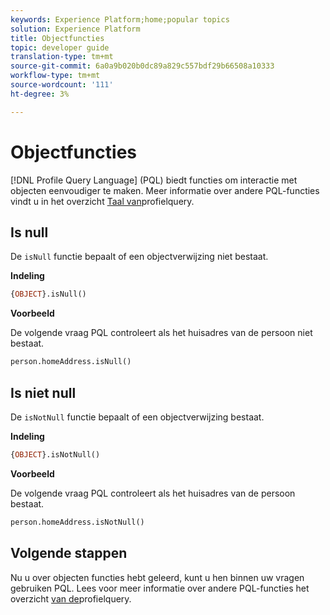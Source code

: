 ```yaml
---
keywords: Experience Platform;home;popular topics
solution: Experience Platform
title: Objectfuncties
topic: developer guide
translation-type: tm+mt
source-git-commit: 6a0a9b020b0dc89a829c557bdf29b66508a10333
workflow-type: tm+mt
source-wordcount: '111'
ht-degree: 3%

---
```



# Objectfuncties

[!DNL Profile Query Language] (PQL) biedt functies om interactie met objecten eenvoudiger te maken. Meer informatie over andere PQL-functies vindt u in het overzicht [Taal van](./overview.md)profielquery.

## Is null

De `isNull` functie bepaalt of een objectverwijzing niet bestaat.

**Indeling**

```sql
{OBJECT}.isNull()
```

**Voorbeeld**

De volgende vraag PQL controleert als het huisadres van de persoon niet bestaat.

```sql
person.homeAddress.isNull()
```

## Is niet null

De `isNotNull` functie bepaalt of een objectverwijzing bestaat.

**Indeling**

```sql
{OBJECT}.isNotNull()
```

**Voorbeeld**

De volgende vraag PQL controleert als het huisadres van de persoon bestaat.

```sql
person.homeAddress.isNotNull()
```

## Volgende stappen

Nu u over objecten functies hebt geleerd, kunt u hen binnen uw vragen gebruiken PQL. Lees voor meer informatie over andere PQL-functies het overzicht [van de](./overview.md)profielquery.
